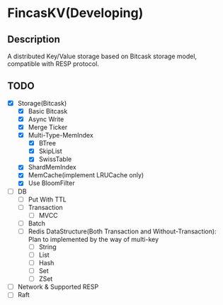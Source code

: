 # FincasKV(Developing)

## Description

A distributed Key/Value storage based on Bitcask storage model, compatible with RESP protocol.

## TODO

- [x] Storage(Bitcask)
  - [x] Basic Bitcask
  - [x] Async Write
  - [x] Merge Ticker
  - [x] Multi-Type-MemIndex
    - [x] BTree
    - [x] SkipList
    - [x] SwissTable
  - [x] ShardMemIndex
  - [x] MemCache(implement LRUCache only)
  - [x] Use BloomFilter
- [ ] DB
  - [ ] Put With TTL
  - [ ] Transaction
    - [ ] MVCC
  - [ ] Batch
  - [ ] Redis DataStructure(Both Transaction and Without-Transaction): Plan to implemented by the way of multi-key
    - [ ] String
    - [ ] List
    - [ ] Hash
    - [ ] Set
    - [ ] ZSet
- [ ] Network & Supported RESP
- [ ] Raft